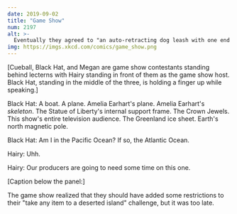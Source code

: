 ```yaml
---
date: 2019-09-02
title: "Game Show"
num: 2197
alt: >-
  Eventually they agreed to "an auto-retracting dog leash with one end clipped to your house, so you can press the button on the handle and water-ski home."
img: https://imgs.xkcd.com/comics/game_show.png
---
```

[Cueball, Black Hat, and Megan are game show contestants standing behind lecterns with Hairy standing in front of them as the game show host. Black Hat, standing in the middle of the three, is holding a finger up while speaking.]

Black Hat: A boat. A plane. Amelia Earhart's plane. Amelia Earhart's *skeleton*. The Statue of Liberty's internal support frame. The Crown Jewels. This show's entire television audience. The Greenland ice sheet. Earth's north magnetic pole.

Black Hat: Am I in the Pacific Ocean? If so, the Atlantic Ocean.

Hairy: Uhh.

Hairy: Our producers are going to need some time on this one.

[Caption below the panel:]

The game show realized that they should have added some restrictions to their "take any item to a deserted island" challenge, but it was too late.